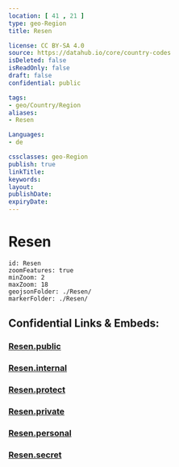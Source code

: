 ```yaml
---
location: [ 41 , 21 ] 
type: geo-Region
title: Resen

license: CC BY-SA 4.0
source: https://datahub.io/core/country-codes
isDeleted: false
isReadOnly: false
draft: false
confidential: public

tags:
- geo/Country/Region
aliases:
- Resen

Languages:
- de

cssclasses: geo-Region
publish: true
linkTitle: 
keywords: 
layout: 
publishDate: 
expiryDate: 
---
```


# Resen

```leaflet
id: Resen
zoomFeatures: true 
minZoom: 2 
maxZoom: 18
geojsonFolder: ./Resen/
markerFolder: ./Resen/
```


## Confidential Links & Embeds: 

### [Resen.public](/_public/\Earth\Continent\Europe\Europe~South\Macedonia~North\Municipalities~MacedoniaResen.public.md) 

### [Resen.internal](/_internal/\Earth\Continent\Europe\Europe~South\Macedonia~North\Municipalities~MacedoniaResen.internal.md) 

### [Resen.protect](/_protect/\Earth\Continent\Europe\Europe~South\Macedonia~North\Municipalities~MacedoniaResen.protect.md) 

### [Resen.private](/_private/\Earth\Continent\Europe\Europe~South\Macedonia~North\Municipalities~MacedoniaResen.private.md) 

### [Resen.personal](/_personal/\Earth\Continent\Europe\Europe~South\Macedonia~North\Municipalities~MacedoniaResen.personal.md) 

### [Resen.secret](/_secret/\Earth\Continent\Europe\Europe~South\Macedonia~North\Municipalities~MacedoniaResen.secret.md)

